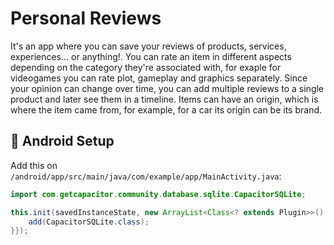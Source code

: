 
# Personal Reviews
It's an app where you can save your reviews of products, services, experiences... or anything!. You can rate an item in different aspects depending on the category they're associated with, for exaple for videogames you can rate plot, gameplay and graphics
separately. Since your opinion can change over time, you can add multiple reviews to a single product and later see them in a timeline. Items can have an origin, which is where the item came from, for example, for a car its origin can be its brand.

## 🔧 Android Setup
Add this on `/android/app/src/main/java/com/example/app/MainActivity.java`:

```java
import com.getcapacitor.community.database.sqlite.CapacitorSQLite;

this.init(savedInstanceState, new ArrayList<Class<? extends Plugin>>() {{
    add(CapacitorSQLite.class);
}});
```